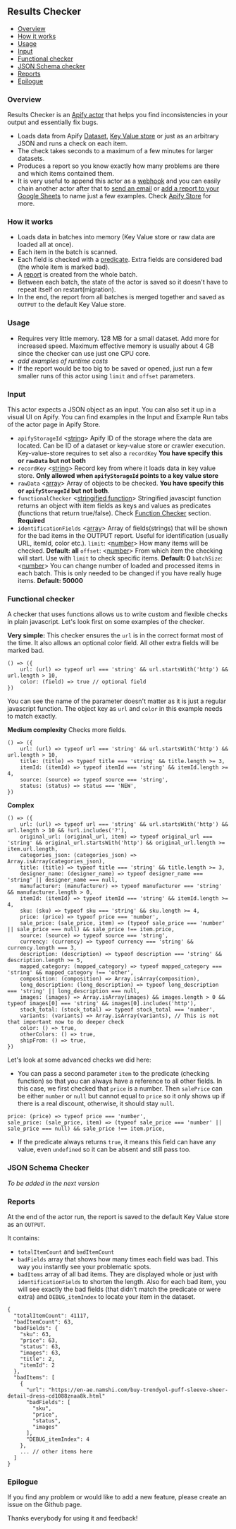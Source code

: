 ## Results Checker

- [Overview](#overview)
- [How it works](#how-it-works)
- [Usage](#usage)
- [Input](#input)
- [Functional checker](#functional-checker)
- [JSON Schema checker](#json-schema-checker)
- [Reports](#reports)
- [Epilogue](#epilogue)

### Overview
Results Checker is an [Apify actor](https://apify.com/actors) that helps you find inconsistencies in your output and essentially fix bugs. 

- Loads data from Apify [Dataset](https://apify.com/docs/storage#dataset), [Key Value store](https://apify.com/docs/storage#key-value-store) or just as an arbitrary JSON and runs a check on each item. 
- The check takes seconds to a maximum of a few minutes for larger datasets.
- Produces a report so you know exactly how many problems are there and which items contained them. 
- It is very useful to append this actor as a [webhook](https://apify.com/docs/webhooks) and you can easily chain another actor after that to [send an email](https://apify.com/apify/send-mail) or [add a report to your Google Sheets](https://apify.com/lukaskrivka/google-sheets) to name just a few examples. Check [Apify Store](https://apify.com/store) for more.

### How it works

- Loads data in batches into memory (Key Value store or raw data are loaded all at once).
- Each item in the batch is scanned.
- Each field is checked with a [predicate](https://www.youtube.com/watch?v=zP6X8QVcHWE). Extra fields are considered bad (the whole item is marked bad).
- A [report](#reports) is created from the whole batch.
- Between each batch, the state of the actor is saved so it doesn't have to repeat itself on restart(migration).
- In the end, the report from all batches is merged together and saved as `OUTPUT` to the default Key Value store.

### Usage
- Requires very little memory. 128 MB for a small dataset. Add more for increased speed. Maximum effective memory is usually about 4 GB since the checker can use just one CPU core.
- *add examples of runtime costs*
- If the report would be too big to be saved or opened, just run a few smaller runs of this actor using `limit` and `offset` parameters.

### Input
This actor expects a JSON object as an input. You can also set it up in a visual UI on Apify. You can find examples in the Input and Example Run tabs of the actor page in Apify Store.

- `apifyStorageId` <[string](https://developer.mozilla.org/en-US/docs/Web/JavaScript/Data_structures#String_type)> Apify ID of the storage where the data are located. Can be ID of a dataset or key-value store or crawler execution. Key-value-store requires to set also a `recordKey` **You have specify this or `rawData` but not both**
- `recordKey` <[string](https://developer.mozilla.org/en-US/docs/Web/JavaScript/Data_structures#String_type)> Record key from where it loads data in key value store. **Only allowed when `apifyStorageId` points to a key value store**
- `rawData` <[array](https://developer.mozilla.org/en-US/docs/Web/JavaScript/Reference/Global_Objects/Array)> Array of objects to be checked. **You have specify this or `apifyStorageId` but not both**.
- `functionalChecker` <[stringified function](https://developer.mozilla.org/en-US/docs/Web/JavaScript/Guide/Functions)> Stringified javascipt function returns an object with item fields as keys and values as predicates (functions that return true/false). Check [Function Checker](#functional-checker) section. **Required**
- `identificationFields` <[array](https://developer.mozilla.org/en-US/docs/Web/JavaScript/Reference/Global_Objects/Array)> Array of fields(strings) that will be shown for the bad items in the OUTPUT report. Useful for identification (usually URL, itemId, color etc.).
`limit`: <[number](https://developer.mozilla.org/en-US/docs/Web/JavaScript/Data_structures#Number_type)> How many items will be checked. **Default: all**
`offset`: <[number](https://developer.mozilla.org/en-US/docs/Web/JavaScript/Data_structures#Number_type)> From which item the checking will start. Use with `limit` to check specific items. **Default: 0**
`batchSize`: <[number](https://developer.mozilla.org/en-US/docs/Web/JavaScript/Data_structures#Number_type)> You can change number of loaded and processed items in each batch. This is only needed to be changed if you have really huge items. **Default: 50000**

### Functional checker
A checker that uses functions allows us to write custom and flexible checks in plain javascript. Let's look first on some examples of the checker.

**Very simple:**
This checker ensures the `url` is in the correct format most of the time. It also allows an optional color field. All other extra fields will be marked bad.
```
() => ({
    url: (url) => typeof url === 'string' && url.startsWith('http') && url.length > 10,
    color: (field) => true // optional field
})
```

You can see the name of the parameter doesn't matter as it is just a regular javascript function. The object key as `url` and `color` in this example needs to match exactly.

**Medium complexity**
Checks more fields.
```
() => ({
    url: (url) => typeof url === 'string' && url.startsWith('http') && url.length > 10,
    title: (title) => typeof title === 'string' && title.length >= 3,
    itemId: (itemId) => typeof itemId === 'string' && itemId.length >= 4,
    source: (source) => typeof source === 'string',
    status: (status) => status === 'NEW',
})
```

**Complex**
```
() => ({
    url: (url) => typeof url === 'string' && url.startsWith('http') && url.length > 10 && !url.includes('?'),
    original_url: (original_url, item) => typeof original_url === 'string' && original_url.startsWith('http') && original_url.length >= item.url.length,
    categories_json: (categories_json) => Array.isArray(categories_json),
    title: (title) => typeof title === 'string' && title.length >= 3,
    designer_name: (designer_name) => typeof designer_name === 'string' || designer_name === null,
    manufacturer: (manufacturer) => typeof manufacturer === 'string' && manufacturer.length > 0,
    itemId: (itemId) => typeof itemId === 'string' && itemId.length >= 4,
    sku: (sku) => typeof sku === 'string' && sku.length >= 4,
    price: (price) => typeof price === 'number',
    sale_price: (sale_price, item) => (typeof sale_price === 'number' || sale_price === null) && sale_price !== item.price,
    source: (source) => typeof source === 'string',
    currency: (currency) => typeof currency === 'string' && currency.length === 3,
    description: (description) => typeof description === 'string' && description.length >= 5,
    mapped_category: (mapped_category) => typeof mapped_category === 'string' && mapped_category !== 'other',
    composition: (composition) => Array.isArray(composition),
    long_description: (long_description) => typeof long_description === 'string' || long_description === null,
    images: (images) => Array.isArray(images) && images.length > 0 && typeof images[0] === 'string' && images[0].includes('http'),
    stock_total: (stock_total) => typeof stock_total === 'number',
    variants: (variants) => Array.isArray(variants), // This is not that important now to do deeper check
    color: () => true,
    otherColors: () => true,
    shipFrom: () => true,
})
```

Let's look at some advanced checks we did here:
- You can pass a second parameter `item` to the predicate (checking function) so that you can always have a reference to all other fields. In this case, we first checked that `price` is a number. Then `salePrice` can be either `number` or `null` but cannot equal to `price` so it only shows up if there is a real discount, otherwise, it should stay `null`.
```
price: (price) => typeof price === 'number',
sale_price: (sale_price, item) => (typeof sale_price === 'number' || sale_price === null) && sale_price !== item.price,
```
- If the predicate always returns `true`, it means this field can have any value, even `undefined` so it can be absent and still pass too.

### JSON Schema Checker

*To be added in the next version*

### Reports
At the end of the actor run, the report is saved to the default Key Value store as an `OUTPUT`. 

It contains:
- `totalItemCount` and `badItemCount`
- `badFields` array that shows how many times each field was bad. This way you instantly see your problematic spots.
- `badItems` array of all bad items. They are displayed whole or just with `identificationFields` to shorten the length. Also for each bad item, you will see exactly the bad fields (that didn't match the predicate or were extra) and `DEBUG_itemIndex` to locate your item in the dataset.

```
{
  "totalItemCount": 41117,
  "badItemCount": 63,
  "badFields": {
    "sku": 63,
    "price": 63,
    "status": 63,
    "images": 63,
    "title": 2,
    "itemId": 2
  },
  "badItems": [
    {
      "url": "https://en-ae.namshi.com/buy-trendyol-puff-sleeve-sheer-detail-dress-cd1088znaa8k.html"
      "badFields": [
        "sku",
        "price",
        "status",
        "images"
      ],
      "DEBUG_itemIndex": 4
    },
    ... // other items here
  ]
}
```

### Epilogue
If you find any problem or would like to add a new feature, please create an issue on the Github page.

Thanks everybody for using it and feedback!